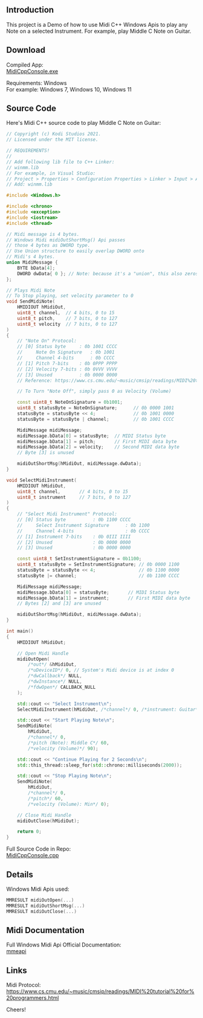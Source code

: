 ## Introduction

This project is a Demo of how to use Midi C++ Windows Apis to play any Note on a selected Instrument. For example, play Middle C Note on Guitar.

## Download 

Compiled App:  
[MidiCppConsole.exe](https://github.com/KodiStudios/midi-cpp-console/releases/latest)

Requirements: Windows  
For example: Windows 7, Windows 10, Windows 11

## Source Code 

Here's Midi C++ source code to play Middle C Note on Guitar:

```C++
// Copyright (c) Kodi Studios 2021.
// Licensed under the MIT license.

// REQUIREMENTS!
// 
// Add following lib file to C++ Linker:
// winmm.lib
// For example, in Visual Studio:
// Project > Properties > Configuration Properties > Linker > Input > Additional Dependencies
// Add: winmm.lib

#include <Windows.h>

#include <chrono>
#include <exception>
#include <iostream>
#include <thread>

// Midi message is 4 bytes.
// Windows Midi midiOutShortMsg() Api passes
// those 4 bytes as DWORD type.
// Use Union structure to easily overlap DWORD onto 
// Midi's 4 bytes.
union MidiMessage {
	BYTE bData[4];
	DWORD dwData{ 0 }; // Note: because it's a "union", this also zeros out all 4 bytes in bData array
};

// Plays Midi Note
// To Stop playing, set velocity parameter to 0
void SendMidiNote(
	HMIDIOUT hMidiOut,
	uint8_t channel,  // 4 bits, 0 to 15
	uint8_t pitch,    // 7 bits, 0 to 127
	uint8_t velocity  // 7 bits, 0 to 127
)
{
	// "Note On" Protocol:
	// [0] Status byte     : 0b 1001 CCCC
	//     Note On Signature   : 0b 1001
	//     Channel 4-bits      : 0b CCCC
	// [1] Pitch 7-bits    : 0b 0PPP PPPP
	// [2] Velocity 7-bits : 0b 0VVV VVVV
	// [3] Unused          : 0b 0000 0000
	// Reference: https://www.cs.cmu.edu/~music/cmsip/readings/MIDI%20tutorial%20for%20programmers.html

	// To Turn "Note Off", simply pass 0 as Velocity (Volume)

	const uint8_t NoteOnSignature = 0b1001;
	uint8_t statusByte = NoteOnSignature;      // 0b 0000 1001
	statusByte = statusByte << 4;              // 0b 1001 0000
	statusByte = statusByte | channel;         // 0b 1001 CCCC

	MidiMessage midiMessage;
	midiMessage.bData[0] = statusByte;  // MIDI Status byte
	midiMessage.bData[1] = pitch;       // First MIDI data byte
	midiMessage.bData[2] = velocity;    // Second MIDI data byte
	// Byte [3] is unused

	midiOutShortMsg(hMidiOut, midiMessage.dwData);
}

void SelectMidiInstrument(
	HMIDIOUT hMidiOut,
	uint8_t channel,       // 4 bits, 0 to 15
	uint8_t instrument     // 7 bits, 0 to 127
)
{
	// "Select Midi Instrument" Protocol:
	// [0] Status byte          : 0b 1100 CCCC
	//     Select Instrument Signature      : 0b 1100
	//     Channel 4-bits                   : 0b CCCC
	// [1] Instrument 7-bits    : 0b 0III IIII
	// [2] Unused               : 0b 0000 0000
	// [3] Unused               : 0b 0000 0000

	const uint8_t SetInstrumentSignature = 0b1100;
	uint8_t statusByte = SetInstrumentSignature; // 0b 0000 1100
	statusByte = statusByte << 4;                // 0b 1100 0000
	statusByte |= channel;                       // 0b 1100 CCCC

	MidiMessage midiMessage;
	midiMessage.bData[0] = statusByte;       // MIDI Status byte
	midiMessage.bData[1] = instrument;       // First MIDI data byte
	// Bytes [2] and [3] are unused

	midiOutShortMsg(hMidiOut, midiMessage.dwData);
}

int main()
{
	HMIDIOUT hMidiOut;

	// Open Midi Handle
	midiOutOpen(
		/*out*/ &hMidiOut,
		/*uDeviceID*/ 0, // System's Midi device is at index 0
		/*dwCallback*/ NULL,
		/*dwInstance*/ NULL,
		/*fdwOpen*/ CALLBACK_NULL
	);

	std::cout << "Select Instrument\n";
	SelectMidiInstrument(hMidiOut, /*channel*/ 0, /*instrument: Guitar*/ 24);

	std::cout << "Start Playing Note\n";
	SendMidiNote(
		hMidiOut,
		/*channel*/ 0,
		/*pitch (Note): Middle C*/ 60,
		/*velocity (Volume)*/ 90);

	std::cout << "Continue Playing for 2 Seconds\n";
	std::this_thread::sleep_for(std::chrono::milliseconds(2000)); 

	std::cout << "Stop Playing Note\n";
	SendMidiNote(
		hMidiOut,
		/*channel*/ 0,
		/*pitch*/ 60,
		/*velocity (Volume): Min*/ 0); 

	// Close Midi Handle
	midiOutClose(hMidiOut);

	return 0;
}
```

Full Source Code in Repo:  
[MidiCppConsole.cpp](https://github.com/KodiStudios/midi-cpp-console/blob/main/MidiCppConsole/MidiCppConsole.cpp)

## Details

Windows Midi Apis used:  
```C++
MMRESULT midiOutOpen(...)
MMRESULT midiOutShortMsg(...)
MMRESULT midiOutClose(...)
```

## Midi Documentation

Full Windows Midi Api Official Documentation:  
[mmeapi](https://docs.microsoft.com/en-us/windows/win32/api/mmeapi/)

## Links

Midi Protocol:  
<https://www.cs.cmu.edu/~music/cmsip/readings/MIDI%20tutorial%20for%20programmers.html>

Cheers!
